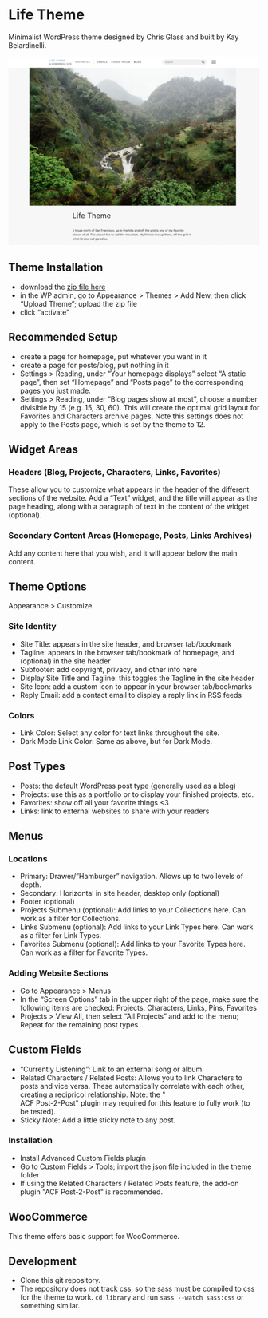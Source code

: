 Life Theme
===

Minimalist WordPress theme designed by Chris Glass and built by Kay Belardinelli.

![Website Branding](screenshot.png)

Theme Installation
------------

*   download the [zip file here](https://chrisglass.com/wp-content/uploads/2022/05/lifetheme-1.6.5.zip)
*   in the WP admin, go to Appearance > Themes > Add New, then click “Upload Theme”; upload the zip file
*   click “activate”

Recommended Setup
--------------------------------

*   create a page for homepage, put whatever you want in it
*   create a page for posts/blog, put nothing in it
*   Settings > Reading, under “Your homepage displays” select “A static page”, then set “Homepage” and “Posts page” to the corresponding pages you just made.
*	Settings > Reading, under “Blog pages show at most”, choose a number divisible by 15 (e.g. 15, 30, 60). This will create the optimal grid layout for Favorites and Characters archive pages. Note this settings does not apply to the Posts page, which is set by the theme to 12.

Widget Areas
------------

### Headers (Blog, Projects, Characters, Links, Favorites)

These allow you to customize what appears in the header of the different sections of the website. Add a “Text” widget, and the title will appear as the page heading, along with a paragraph of text in the content of the widget (optional).

### Secondary Content Areas (Homepage, Posts, Links Archives)

Add any content here that you wish, and it will appear below the main content.

Theme Options
-------------

Appearance > Customize

### Site Identity

*   Site Title: appears in the site header, and browser tab/bookmark
*   Tagline: appears in the browser tab/bookmark of homepage, and (optional) in the site header
*   Subfooter: add copyright, privacy, and other info here
*   Display Site Title and Tagline: this toggles the Tagline in the site header
*   Site Icon: add a custom icon to appear in your browser tab/bookmarks
*	Reply Email: add a contact email to display a reply link in RSS feeds

### Colors

*   Link Color: Select any color for text links throughout the site.
*   Dark Mode Link Color: Same as above, but for Dark Mode.

Post Types
----------

*   Posts: the default WordPress post type (generally used as a blog)
*   Projects: use this as a portfolio or to display your finished projects, etc.
*   Favorites: show off all your favorite things <3
*   Links: link to external websites to share with your readers

Menus
-----

### Locations

*   Primary: Drawer/”Hamburger” navigation. Allows up to two levels of depth.
*   Secondary: Horizontal in site header, desktop only (optional)
*   Footer (optional)
*   Projects Submenu (optional): Add links to your Collections here. Can work as a filter for Collections.
*   Links Submenu (optional): Add links to your Link Types here. Can work as a filter for Link Types.
*   Favorites Submenu (optional): Add links to your Favorite Types here. Can work as a filter for Favorite Types.

### Adding Website Sections

*   Go to Appearance > Menus
*   In the “Screen Options” tab in the upper right of the page, make sure the following items are checked: Projects, Characters, Links, Pins, Favorites
*   Projects > View All, then select “All Projects” and add to the menu; Repeat for the remaining post types

Custom Fields
-------------

*   “Currently Listening”: Link to an external song or album.
*   Related Characters / Related Posts: Allows you to link Characters to posts and vice versa. These automatically correlate with each other, creating a recipricol relationship. Note: the "	
ACF Post-2-Post" plugin may required for this feature to fully work (to be tested).
*   Sticky Note: Add a little sticky note to any post.

### Installation

*   Install Advanced Custom Fields plugin
*   Go to Custom Fields > Tools; import the json file included in the theme folder
*   If using the Related Characters / Related Posts feature, the add-on plugin "ACF Post-2-Post" is recommended.

WooCommerce
-----------

This theme offers basic support for WooCommerce.

Development
-----------

*   Clone this git repository.
*	The repository does not track css, so the sass must be compiled to css for the theme to work. `cd library` and run `sass --watch sass:css` or something similar.